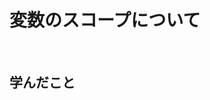 # 変数のスコープについて

<!-- START doctoc generated TOC please keep comment here to allow auto update -->
<!-- END doctoc generated TOC please keep comment here to allow auto update -->
<br>


## 学んだこと
### 
```javascript
```
<br>
